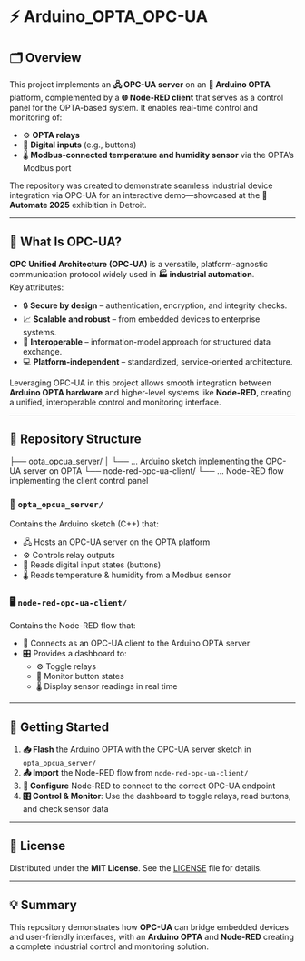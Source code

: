 # ⚡ Arduino_OPTA_OPC-UA

## 🗂 Overview

This project implements an **🖧 OPC-UA server** on an **🔌 Arduino OPTA** platform, complemented by a **🌐 Node-RED client** that serves as a control panel for the OPTA-based system. It enables real-time control and monitoring of:

- ⚙ **OPTA relays**
- 🔘 **Digital inputs** (e.g., buttons)
- 🌡 **Modbus-connected temperature and humidity sensor** via the OPTA’s Modbus port

The repository was created to demonstrate seamless industrial device integration via OPC-UA for an interactive demo—showcased at the **🤖 Automate 2025** exhibition in Detroit.

---

## 📡 What Is OPC-UA?

**OPC Unified Architecture (OPC-UA)** is a versatile, platform-agnostic communication protocol widely used in **🏭 industrial automation**.  
Key attributes:

- 🔒 **Secure by design** – authentication, encryption, and integrity checks.
- 📈 **Scalable and robust** – from embedded devices to enterprise systems.
- 🔄 **Interoperable** – information-model approach for structured data exchange.
- 💻 **Platform-independent** – standardized, service-oriented architecture.

Leveraging OPC-UA in this project allows smooth integration between **Arduino OPTA hardware** and higher-level systems like **Node-RED**, creating a unified, interoperable control and monitoring interface.

---

## 📂 Repository Structure

├── opta_opcua_server/
│ └── … Arduino sketch implementing the OPC-UA server on OPTA
└── node-red-opc-ua-client/
└── … Node-RED flow implementing the client control panel

### 🔌 `opta_opcua_server/`

Contains the Arduino sketch (C++) that:

- 🖧 Hosts an OPC-UA server on the OPTA platform
- ⚙ Controls relay outputs
- 🔘 Reads digital input states (buttons)
- 🌡 Reads temperature & humidity from a Modbus sensor

### 🖥 `node-red-opc-ua-client/`

Contains the Node-RED flow that:

- 📡 Connects as an OPC-UA client to the Arduino OPTA server
- 🎛 Provides a dashboard to:
  - ⚙ Toggle relays
  - 🔘 Monitor button states
  - 🌡 Display sensor readings in real time

---

## 🚀 Getting Started

1. **📥 Flash** the Arduino OPTA with the OPC-UA server sketch in `opta_opcua_server/`
2. **📤 Import** the Node-RED flow from `node-red-opc-ua-client/`
3. **🔧 Configure** Node-RED to connect to the correct OPC-UA endpoint
4. **🎛 Control & Monitor**: Use the dashboard to toggle relays, read buttons, and check sensor data

---

## 📜 License

Distributed under the **MIT License**. See the [LICENSE](LICENSE) file for details.

---

## 💡 Summary

This repository demonstrates how **OPC-UA** can bridge embedded devices and user-friendly interfaces, with an **Arduino OPTA** and **Node-RED** creating a complete industrial control and monitoring solution.
